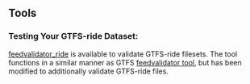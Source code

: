 ## Tools

### Testing Your GTFS-ride Dataset:

[feedvalidator_ride](https://github.com/ODOT-PTS/transitfeed-ride) is available to validate GTFS-ride filesets. The tool functions in a similar manner as GTFS [feedvalidator tool](https://github.com/google/transitfeed/wiki/FeedValidator), but has been modified to additionally validate GTFS-ride files.
